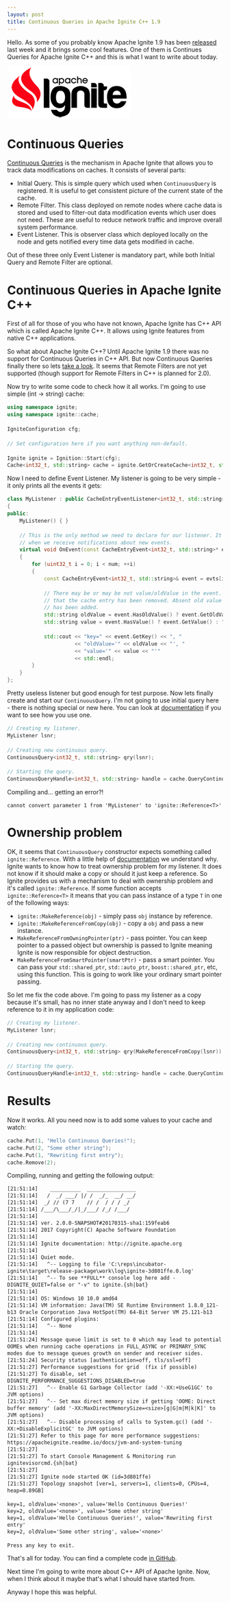 ```yaml
---
layout: post
title: Continuous Queries in Apache Ignite C++ 1.9
---
```


Hello. As some of you probably know Apache Ignite 1.9 has been [released](https://blogs.apache.org/ignite/entry/apache-ignite-1-9-released) last week and it brings some cool features. One of them is Continues Queries for Apache Ignite C++ and this is what I want to write about today.

![ignite logo](../images/ignite_logo.png)

# Continuous Queries

[Continuous Queries](https://apacheignite.readme.io/docs/continuous-queries) is the mechanism in Apache Ignite that allows you to track data modifications on caches. It consists of several parts:
 - Initial Query. This is simple query which used when `ContinuousQuery` is registered. It is useful to get consistent picture of the current state of the cache.
 - Remote Filter. This class deployed on remote nodes where cache data is stored and used to filter-out data modification events which user does not need. These are useful to reduce network traffic and improve overall system performance.
 - Event Listener. This is observer class which deployed locally on the node and gets notified every time data gets modified in cache.

Out of these three only Event Listener is mandatory part, while both Initial Query and Remote Filter are optional.

# Continuous Queries in Apache Ignite C++

First of all for those of you who have not known, Apache Ignite has C++ API which is called Apache Ignite C++. It allows using Ignite features from native C++ applications.

So what about Apache Ignite C++? Until Apache Ignite 1.9 there was no support for Continuous Queries in C++ API. But now Continuous Queries finally there so lets [take a look](https://apacheignite-cpp.readme.io/docs/continuous-queries). It seems that Remote Filters are not yet supported (though support for Remote Filters in C++ is planned for 2.0).

Now try to write some code to check how it all works. I'm going to use simple (int -> string) cache:

```cpp
using namespace ignite;
using namespace ignite::cache;

IgniteConfiguration cfg;

// Set configuration here if you want anything non-default.

Ignite ignite = Ignition::Start(cfg);
Cache<int32_t, std::string> cache = ignite.GetOrCreateCache<int32_t, std::string>("mycache");
```

Now I need to define Event Listener. My listener is going to be very simple - it only prints all the events it gets:

```cpp
class MyListener : public CacheEntryEventListener<int32_t, std::string>
{
public:
    MyListener() { }

    // This is the only method we need to declare for our listener. It gets called
    // when we receive notifications about new events.
    virtual void OnEvent(const CacheEntryEvent<int32_t, std::string>* evts, uint32_t num)
    {
        for (uint32_t i = 0; i < num; ++i)
        {
            const CacheEntryEvent<int32_t, std::string>& event = evts[i];

            // There may be or may be not value/oldValue in the event. Absent value means
            // that the cache entry has been removed. Absent old value means new value
            // has been added.
            std::string oldValue = event.HasOldValue() ? event.GetOldValue() : "<none>";
            std::string value = event.HasValue() ? event.GetValue() : "<none>";

            std::cout << "key=" << event.GetKey() << ", "
                      << "oldValue='" << oldValue << "', "
                      << "value='" << value << "'" 
                      << std::endl;
        }
    }
};
```

Pretty useless listener but good enough for test purpose. Now lets finally create and start our `ContinuousQuery`. I'm not going to use initial query here - there is nothing special or new here. You can look at [documentation](https://apacheignite-cpp.readme.io/docs/continuous-queries#section-initial-query) if you want to see how you use one.

```cpp
// Creating my listener.
MyListener lsnr;

// Creating new continuous query.
ContinuousQuery<int32_t, std::string> qry(lsnr);

// Starting the query.
ContinuousQueryHandle<int32_t, std::string> handle = cache.QueryContinuous(qry);
```

Compiling and... getting an error?!

```
cannot convert parameter 1 from 'MyListener' to 'ignite::Reference<T>'
```

# Ownership problem

OK, it seems that `ContinuousQuery` constructor expects something called `ignite::Reference`. With a little help of [documentation](https://apacheignite-cpp.readme.io/docs/objects-lifetime) we understand why. Ignite wants to know how to treat ownership problem for my listener. It does not know if it should make a copy or should it just keep a reference. So Ignite provides us with a mechanism to deal with ownership problem and it's called `ignite::Reference`. If some function accepts `ignite::Reference<T>` it means that you can pass instance of a type `T` in one of the following ways:
 - `ignite::MakeReference(obj)` - simply pass `obj` instance by reference.
 - `ignite::MakeReferenceFromCopy(obj)` - copy a `obj` and pass a new instance.
 - `MakeReferenceFromOwningPointer(ptr)` - pass pointer. You can keep pointer to a passed object but ownership is passed to Ignite meaning Ignite is now responsible for object destruction.
 - `MakeReferenceFromSmartPointer(smartPtr)` - pass a smart pointer. You can pass your `std::shared_ptr`, `std::auto_ptr`, `boost::shared_ptr`, etc, using this function. This is going to work like your ordinary smart pointer passing.

So let me fix the code above. I'm going to pass my listener as a copy because it's small, has no inner state anyway and I don't need to keep reference to it in my application code:

```cpp
// Creating my listener.
MyListener lsnr;

// Creating new continuous query.
ContinuousQuery<int32_t, std::string> qry(MakeReferenceFromCopy(lsnr));

// Starting the query.
ContinuousQueryHandle<int32_t, std::string> handle = cache.QueryContinuous(qry);
```

# Results

Now it works. All you need now is to add some values to your cache and watch:

```cpp
cache.Put(1, "Hello Continuous Queries!");
cache.Put(2, "Some other string");
cache.Put(1, "Rewriting first entry");
cache.Remove(2);
```

Compiling, running and getting the following output:

```
[21:51:14]    __________  ________________
[21:51:14]   /  _/ ___/ |/ /  _/_  __/ __/
[21:51:14]  _/ // (7 7    // /  / / / _/
[21:51:14] /___/\___/_/|_/___/ /_/ /___/
[21:51:14]
[21:51:14] ver. 2.0.0-SNAPSHOT#20170315-sha1:159feab6
[21:51:14] 2017 Copyright(C) Apache Software Foundation
[21:51:14]
[21:51:14] Ignite documentation: http://ignite.apache.org
[21:51:14]
[21:51:14] Quiet mode.
[21:51:14]   ^-- Logging to file 'C:\reps\incubator-ignite\target\release-package\work\log\ignite-3d801ffe.0.log'
[21:51:14]   ^-- To see **FULL** console log here add -DIGNITE_QUIET=false or "-v" to ignite.{sh|bat}
[21:51:14]
[21:51:14] OS: Windows 10 10.0 amd64
[21:51:14] VM information: Java(TM) SE Runtime Environment 1.8.0_121-b13 Oracle Corporation Java HotSpot(TM) 64-Bit Server VM 25.121-b13
[21:51:14] Configured plugins:
[21:51:14]   ^-- None
[21:51:14]
[21:51:24] Message queue limit is set to 0 which may lead to potential OOMEs when running cache operations in FULL_ASYNC or PRIMARY_SYNC modes due to message queues growth on sender and receiver sides.
[21:51:24] Security status [authentication=off, tls/ssl=off]
[21:51:27] Performance suggestions for grid  (fix if possible)
[21:51:27] To disable, set -DIGNITE_PERFORMANCE_SUGGESTIONS_DISABLED=true
[21:51:27]   ^-- Enable G1 Garbage Collector (add '-XX:+UseG1GC' to JVM options)
[21:51:27]   ^-- Set max direct memory size if getting 'OOME: Direct buffer memory' (add '-XX:MaxDirectMemorySize=<size>[g|G|m|M|k|K]' to JVM options)
[21:51:27]   ^-- Disable processing of calls to System.gc() (add '-XX:+DisableExplicitGC' to JVM options)
[21:51:27] Refer to this page for more performance suggestions: https://apacheignite.readme.io/docs/jvm-and-system-tuning
[21:51:27]
[21:51:27] To start Console Management & Monitoring run ignitevisorcmd.{sh|bat}
[21:51:27]
[21:51:27] Ignite node started OK (id=3d801ffe)
[21:51:27] Topology snapshot [ver=1, servers=1, clients=0, CPUs=4, heap=0.89GB]

key=1, oldValue='<none>', value='Hello Continuous Queries!'
key=2, oldValue='<none>', value='Some other string'
key=1, oldValue='Hello Continuous Queries!', value='Rewriting first entry'
key=2, oldValue='Some other string', value='<none>'

Press any key to exit.
```

That's all for today. You can find a complete code [in GitHub](https://github.com/isapego/isapego.github.io/tree/master/snippets/continuous_queries_1_9.cpp).

Next time I'm going to write more about C++ API of Apache Ignite. Now, when I think about it maybe that's what I should have started from.

Anyway I hope this was helpful.
